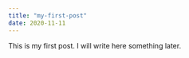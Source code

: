 ```yaml
---
title: "my-first-post"
date: 2020-11-11
---
```

This is my first post. I will write here something later.
